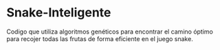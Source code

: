 # Snake-Inteligente
Codigo que utiliza algoritmos genéticos para encontrar el camino óptimo para recojer todas las frutas de forma eficiente en el juego snake. 
